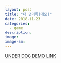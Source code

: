 ```yaml
---
layout: post
title: "더 언더독(데모)"
date: 2018-11-23
categories:
  - game
description:
image:
image-sm:
---
```

<a href="/tud4.zip">UNDER DOG DEMO LINK </a> <br>

